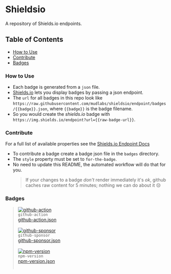 # Shieldsio
A repository of Shields.io endpoints.

## Table of Contents
- [How to Use](#how-to-use)
- [Contribute](#contribute)
- [Badges](#badges)


### How to Use
- Each badge is generated from a `json` file.
- [Shields.io](https://shields.io/) lets you display badges by passing a json endpoint.
- The `url` for all badges in this repo look like `https://raw.githubusercontent.com/mudlabs/shieldsio/endpoint/badges/{{badge}}.json`, where `{{badge}}` is the badge filename.
- So you would create the _shields.io_ badge with `https://img.shields.io/endpoint?url={{raw-badge-url}}`.


### Contribute
For a full list of available properties see the [Shields.io Endpoint Docs](https://shields.io/endpoint)
- To contribute a badge create a badge json file in the `badges` directory.
- The `style` property must be set to `for-the-badge`.
- No need to update this README, the automated workflow will do that for you.
  > If your changes to a badge _don't_ render immediately it's _ok_, github caches raw content for 5 minutes; nothing we can do about it :unamused:


### Badges
> [![github-action]](./badges/github-action.json)<br/>`github-action`<br/>[github-action.json](./badges/github-action.json)<br/><br/>
> [![github-sponsor]](./badges/github-sponsor.json)<br/>`github-sponsor`<br/>[github-sponsor.json](./badges/github-sponsor.json)<br/><br/>
> [![npm-version]](./badges/npm-version.json)<br/>`npm-version`<br/>[npm-version.json](./badges/npm-version.json)<br/><br/>



<!-- badges markdown goes here -->
[github-action]: https://img.shields.io/endpoint?url=https://raw.githubusercontent.com/mudlabs/shieldsio/endpoint/badges/github-action.json
[github-sponsor]: https://img.shields.io/endpoint?url=https://raw.githubusercontent.com/mudlabs/shieldsio/endpoint/badges/github-sponsor.json
[npm-version]: https://img.shields.io/endpoint?url=https://raw.githubusercontent.com/mudlabs/shieldsio/endpoint/badges/npm-version.json

